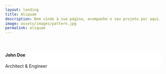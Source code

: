 ```yaml
---
layout: landing
title: Aliquam
description: Bem vindo à sua página, acompanhe o seu projeto por aqui.
image: assets/images/pattern.jpg
permalink: aliquam
---
```

<!-- Main -->
<div id="main" class="alt" style="background-color: white">

<!-- One -->
<section id="one">
	<div class="inner">
		<header class="major">
			<!-- <h1>Elements</h1> -->
		</header>

<div class="card">
  <div class="container">
  <i class="fas fa-cube"></i>
    <h4><b>John Doe</b></h4> 
    <p>Architect & Engineer</p> 
  </div>
</div>